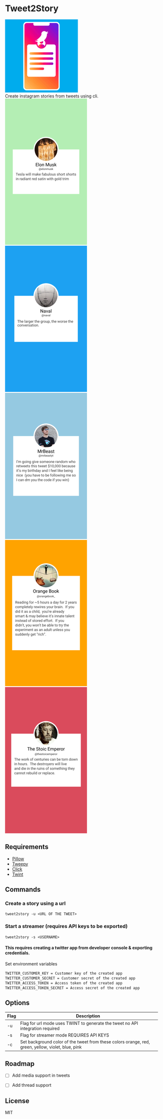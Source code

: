# Tweet2Story
![Intro Gif](https://raw.githubusercontent.com/dilpreetsio/tweet2story/master/tweet2story.gif) <br/>
Create instagram stories from tweets using cli.<br/>
![Elon Sample](https://raw.githubusercontent.com/dilpreetsio/tweet2story/master/elonmusk_sample.png)
![Naval Sample](https://raw.githubusercontent.com/dilpreetsio/tweet2story/master/naval_sample.png)
![Mr beast Sample](https://raw.githubusercontent.com/dilpreetsio/tweet2story/master/mrbeastyt_sample.png)
![Orange Sample](https://raw.githubusercontent.com/dilpreetsio/tweet2story/master/orangebook_sample.png )
![Stoic Sample](https://raw.githubusercontent.com/dilpreetsio/tweet2story/master/stoic_sample.png)

## Requirements 
* [Pillow](https://pillow.readthedocs.io/en/stable/) 
* [Tweepy](https://www.tweepy.org/) 
* [Click](https://click.palletsprojects.com/en/7.x/) 
* [Twint](https://github.com/twintproject/twint)

## Commands

### Create a story using a url 
```
tweet2story -u <URL OF THE TWEET>
```

### Start a streamer (requires API keys to be exported)
```
tweet2story -s <USERNAME>
```
#### This requires creating a twitter app from developer console & exporting credentials.

Set environment variables 
```
TWITTER_CUSTOMER_KEY = Customer key of the created app
TWITTER_CUSTOMER_SECRET = Customer secret of the created app
TWITTER_ACCESS_TOKEN = Access token of the created app
TWITTER_ACCESS_TOKEN_SECRET = Access secret of the created app
```

## Options 

Flag | Description
------------ | -------------
-u | Flag for url mode uses TWINT to generate the tweet no API integration required
-s | Flag for streamer mode REQUIRES API KEYS
-c | Set background color of the tweet from these colors orange, red, green, yellow, violet, blue, pink

## Roadmap
- [ ] Add media support in tweets
- [ ] Add thread support


## License 
MIT